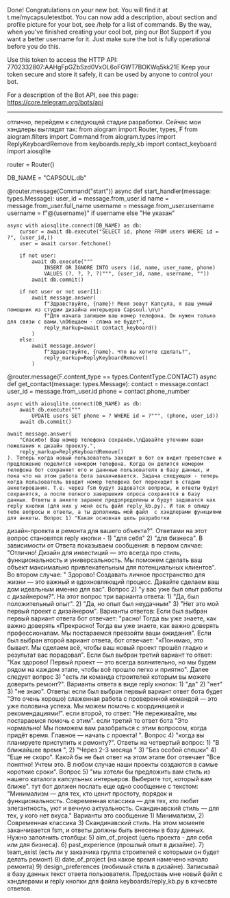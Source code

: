 Done! Congratulations on your new bot. You will find it at t.me/mycapsuletestbot. You can now add a description, about section and profile picture for your bot, see /help for a list of commands. By the way, when you've finished creating your cool bot, ping our Bot Support if you want a better username for it. Just make sure the bot is fully operational before you do this.

Use this token to access the HTTP API:
7702332807:AAHgFpGZbSzd0VxOL6oFGWT7BOKWq5kk21E
Keep your token secure and store it safely, it can be used by anyone to control your bot.

For a description of the Bot API, see this page: https://core.telegram.org/bots/api

---

отлично, перейдем к следующей стадии разработки. Сейчас мои хэндлеры выглядят так: from aiogram import Router, types, F
from aiogram.filters import Command
from aiogram.types import ReplyKeyboardRemove
from keyboards.reply_kb import contact_keyboard
import aiosqlite

router = Router()

DB_NAME = "CAPSOUL.db"


@router.message(Command("start"))
async def start_handler(message: types.Message):
    user_id = message.from_user.id
    name = message.from_user.full_name
    username = message.from_user.username
    username = f"@{username}" if username else "Не указан"

    async with aiosqlite.connect(DB_NAME) as db:
        cursor = await db.execute("SELECT id, phone FROM users WHERE id = ?", (user_id,))
        user = await cursor.fetchone()

        if not user:
            await db.execute("""
                INSERT OR IGNORE INTO users (id, name, user_name, phone)
                VALUES (?, ?, ?, ?)""", (user_id, name, username, ""))
            await db.commit()

        if not user or not user[1]:
            await message.answer(
                f"Здравствуйте, {name}! Меня зовут Капсула, я ваш умный помощник из студии дизайна интерьеров Capsoul.\n\n"
                f"Для начала запишем ваш номер телефона. Он нужен только для связи с вами.\nОбещаем - спама не будет",
                reply_markup=await contact_keyboard()
            )
        else:
            await message.answer(
                f"Здравствуйте, {name}. Что вы хотите сделать?",
                reply_markup=ReplyKeyboardRemove()
            )


@router.message(F.content_type == types.ContentType.CONTACT)
async def get_contact(message: types.Message):
    contact = message.contact
    user_id = message.from_user.id
    phone = contact.phone_number

    async with aiosqlite.connect(DB_NAME) as db:
        await db.execute("""
            UPDATE users SET phone = ? WHERE id = ?""", (phone, user_id))
        await db.commit()

    await message.answer(
        "Спасибо! Ваш номер телефона сохранён.\nДавайте уточним ваши пожелания к дизайн проекту.",
        reply_markup=ReplyKeyboardRemove()
    ). Теперь когда новый пользователь заходит в бот он видит преветсвие и предложение поделится номером телефона. Когда он делится номером телефона бот сохраняет его и даннные пользователя в базу данных, и пока что на этом работа бота заканчивается. Задача следующая - теперь когда пользователь вводит номер телефона бот переходит в стадию анкетирования. Т.е. через fsm будут задоватся вопросы, и ответы будут сохранятся, а после полного завершения опроса сохранятся в базу данных. Ответы в анкете заранее предопределены и будут задаватся как reply кнопки (для них у меня есть файл reply_kb.py). И так я опишу тебе вопросы и ответы, а ты дополнишь мой файл  с хэндлерами функциями для анкеты. Вопрос 1) "Какая основная цель разработки
дизайн-проекта и ремонта для
вашего объекта?". Ответами на этот вопрос становятся reply кнопки - 1) "для себя" 2) "для бизнеса". В зависимости от Ответа показываем сообщения: в первом слкчае: "Отлично! Дизайн для инвестиций — это всегда про стиль,
функциональность и универсальность. Мы поможем сделать
ваш объект максимально привлекательным для потенциальных
клиентов". Во втором случае: " Здорово! Создавать личное пространство для жизни — это
важный и вдохновляющий процесс.
Давайте сделаем ваш дом идеальным именно для вас". Вопрос 2) "у вас уже был опыт работы с дизайнером?". На этот вопрос три варианта ответа: 1) "Да, был положительный
опыт". 2) "Да, но опыт был
неудачным" 3) "Нет это мой первый
проект с дизайнером". Варианты ответов: Если был выбран первый вариант ответа бот отвечает: "расно! Тогда вы уже знаете, как важно доверять
«Прекрасно! Тогда вы уже знаете, как важно доверять
профессионалам. Мы постараемся превзойти ваши ожидания". Если был выбран второй вариант ответа, бот отвечает: "«Понимаю, это бывает. Мы сделаем всё, чтобы ваш новый
проект прошёл гладко и результат вас порадовал". Если был выбран третий вариант то ответ: "Как здорово! Первый проект — это всегда волнительно, но мы
будем рядом на каждом этапе, чтобы всё прошло легко и
приятно". Далее следует вопрос 3) "есть ли команда строителей которым вы можете доверить ремонт?".  Варианты ответа в виде reply кнопок: 1) "да" 2) "нет" 3) "не знаю". Ответы: если был выбран первый вариант ответ бота  будет "Это очень хорошо) слаженная работа с проверенной
командой — это уже половина успеха. Мы можем помочь с
координацией и рекомендациями!". если второй, то ответ: "Не переживайте, мы постараемся помочь с этим". если третий то ответ бота "Это нормально! Мы поможем вам разобраться с этим
вопросом, когда придёт время. Главное — начать с проекта! ". Вопрос 4) "когда вы планируете приступить к ремонту?". Ответы на четвертый вопрос: 1) "В ближайшее время ", 2) "Через 2-3 месяца " 3) "Без особой спешки" 4) "Еще не скоро". Какой бы не был ответ на этом этапе бот отвечает "Все понятно! Учтем это. В любом случае наши проекты
создаются в самые короткие сроки". Вопрос 5) "мы хотели бы предложить вам стиль из нашего
каталога капсульных интерьеров. Выберите тот, который
вам ближе". тут бот должен послать еще одно сообщение с текстом: "Минимализм — для тех,
кто ценит простоту,
порядок и
функциональность. Современная классика —
для тех, кто любит
элегантность, уют и
вечную актуальность. Скандинавский стиль —
для тех, у кого нет вкуса." Варианты это сообщение 1) Минимализм, 2) Современная классика 3) Скандинавский стиль. На этом моменте заканчивается fsm, и ответы должны быть внесены в базу данных. Нужно заполнить столбцы:  5) aim_of_project (цель проекта - для себя или для бизнеса). 6) past_experience (прошлый опыт в дизайне). 7) team_exist (есть ли у заказчика группа строителей с которыми он будет делать ремонт) 8) date_of_project (на какое время намечено начало ремонта) 9) design_preferences (любимый стиль в дизайне). Записывай в базу данных текст ответа пользователя.  Предоставь мне новый файл с хэндлерами и reply кнопки для файла keyboards/reply_kb.py в качесвте ответов. 